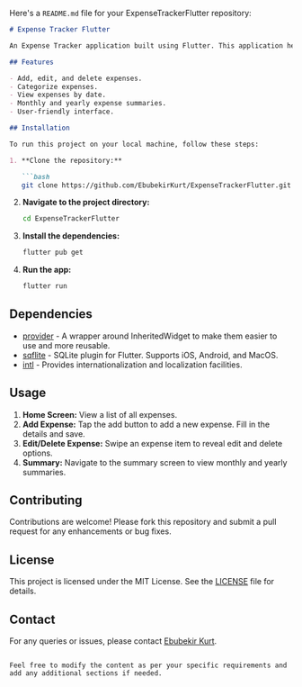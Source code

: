 Here's a `README.md` file for your ExpenseTrackerFlutter repository:

```markdown
# Expense Tracker Flutter

An Expense Tracker application built using Flutter. This application helps users to keep track of their daily expenses and manage their budgets efficiently. 

## Features

- Add, edit, and delete expenses.
- Categorize expenses.
- View expenses by date.
- Monthly and yearly expense summaries.
- User-friendly interface.

## Installation

To run this project on your local machine, follow these steps:

1. **Clone the repository:**

   ```bash
   git clone https://github.com/EbubekirKurt/ExpenseTrackerFlutter.git
   ```

2. **Navigate to the project directory:**

   ```bash
   cd ExpenseTrackerFlutter
   ```

3. **Install the dependencies:**

   ```bash
   flutter pub get
   ```

4. **Run the app:**

   ```bash
   flutter run
   ```

## Dependencies

- [provider](https://pub.dev/packages/provider) - A wrapper around InheritedWidget to make them easier to use and more reusable.
- [sqflite](https://pub.dev/packages/sqflite) - SQLite plugin for Flutter. Supports iOS, Android, and MacOS.
- [intl](https://pub.dev/packages/intl) - Provides internationalization and localization facilities.

## Usage

1. **Home Screen:** View a list of all expenses.
2. **Add Expense:** Tap the add button to add a new expense. Fill in the details and save.
3. **Edit/Delete Expense:** Swipe an expense item to reveal edit and delete options.
4. **Summary:** Navigate to the summary screen to view monthly and yearly summaries.

## Contributing

Contributions are welcome! Please fork this repository and submit a pull request for any enhancements or bug fixes.

## License

This project is licensed under the MIT License. See the [LICENSE](LICENSE) file for details.

## Contact

For any queries or issues, please contact [Ebubekir Kurt](https://github.com/EbubekirKurt).

```

Feel free to modify the content as per your specific requirements and add any additional sections if needed.
